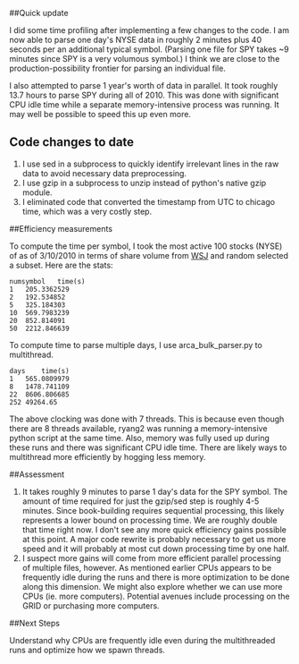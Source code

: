 ##Quick update

I did some time profiling after implementing a few changes to the code. I am now able to parse one day's NYSE data in roughly 2 minutes plus 40 seconds per an additional typical symbol. (Parsing one file for SPY takes ~9 minutes since SPY is a very volumous symbol.) I think we are close to the production-possibility frontier for parsing an individual file. 

I also attempted to parse 1 year's worth of data in parallel. It took roughly 13.7 hours to parse SPY during all of 2010. This was done with significant CPU idle time while a separate memory-intensive process was running. It may well be possible to speed this up even more. 

## Code changes to date

1. I use sed in a subprocess to quickly identify irrelevant lines in the raw data to avoid necessary data preprocessing. 
2. I use gzip in a subprocess to unzip instead of python's native gzip module. 
3. I eliminated code that converted the timestamp from UTC to chicago time, which was a very costly step. 

##Efficiency measurements

To compute the time per symbol, I took the most active 100 stocks (NYSE) of as of 3/10/2010 in terms of share volume from [WSJ][1] and random selected a subset. Here are the stats: 

	numsymbol	time(s)
	1	205.3362529
	2	192.534852
	5	325.184303
	10	569.7983239
	20	852.814091
	50	2212.846639

To compute time to parse multiple days, I use arca_bulk_parser.py to multithread. 

	days	time(s)
	1	565.0809979
	8	1478.741109
	22	8606.806685
	252	49264.65

The above clocking was done with 7 threads. This is because even though there are 8 threads available, ryang2 was running a memory-intensive python script at the same time. Also, memory was fully used up during these runs and there was significant CPU idle time. There are likely ways to multithread more efficiently by hogging less memory. 

##Assessment

1. It takes roughly 9 minutes to parse 1 day's data for the SPY symbol. The amount of time required for just the gzip/sed step is roughly 4-5 minutes. Since book-building requires sequential processing, this likely represents a lower bound on processing time. We are roughly double that time right now. I don't see any more quick efficiency gains possible at this point. A major code rewrite is probably necessary to get us more speed and it will probably at most cut down processing time by one half. 
2. I suspect more gains will come from more efficient parallel processing of multiple files, however. As mentioned earlier CPUs appears to be frequently idle during the runs and there is more optimization to be done along this dimension. We might also explore whether we can use more CPUs (ie. more computers). Potential avenues include processing on the GRID or purchasing more computers. 

##Next Steps

Understand why CPUs are frequently idle even during the multithreaded runs and optimize how we spawn threads. 

[1]: http://online.wsj.com/mdc/public/page/2_3021-activnyse-actives-20100310.html?mod=mdc_pastcalendar
